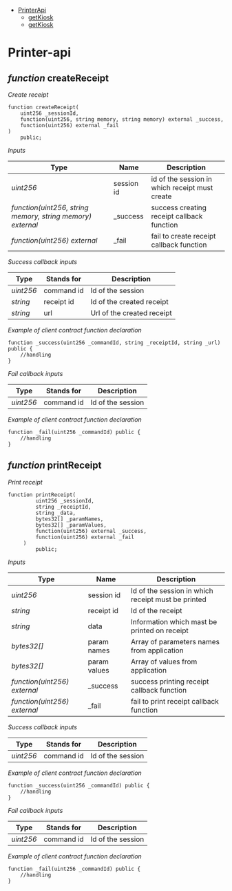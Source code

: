 * [PrinterApi](#printer-api)
  * [getKiosk](#*function*-createreceipt)
  * [getKiosk](#*function*-printreceipt)

# Printer-api

## *function* createReceipt

*Create receipt*

```solidity
function createReceipt(
    uint256 _sessionId,
    function(uint256, string memory, string memory) external _success,
    function(uint256) external _fail
)
    public;
```

*Inputs*

| Type | Name | Description |
|-|-|-|
| *uint256* | session id | id of the session in which receipt must create |
| *function(uint256, string memory, string memory) external* | _success | success creating receipt callback function |
| *function(uint256) external* | _fail | fail to create receipt callback function |

*Success callback inputs*

| Type | Stands for | Description |
|-|-|-|
| *uint256* | command id | Id of the session |
| *string* | receipt id | Id of the created receipt |
| *string* | url | Url of the created receipt  |

*Example of client contract function declaration*
```solidity
function _success(uint256 _commandId, string _receiptId, string _url) public {
    //handling
}
```

*Fail callback inputs*

| Type | Stands for | Description |
|-|-|-|
| *uint256* | command id | Id of the session |

*Example of client contract function declaration*
```solidity
function _fail(uint256 _commandId) public {
    //handling
}
```

## *function* printReceipt

*Print receipt*

```solidity
function printReceipt(
         uint256 _sessionId,
         string _receiptId,
         string _data,
         bytes32[] _paramNames,
         bytes32[] _paramValues,
         function(uint256) external _success,
         function(uint256) external _fail
     )
         public;
```

*Inputs*

| Type | Name | Description |
|-|-|-|
| *uint256* | session id | Id of the session in which receipt must be printed |
| *string* | receipt id | Id of the receipt |
| *string* | data | Information which mast be printed on receipt |
| *bytes32[]* | param names | Array of parameters names from application |
| *bytes32[]* | param values | Array of values from application |
| *function(uint256) external* | _success | success printing receipt callback function |
| *function(uint256) external* | _fail | fail to print receipt callback function |

*Success callback inputs*

| Type | Stands for | Description |
|-|-|-|
| *uint256* | command id | Id of the session |

*Example of client contract function declaration*
```solidity
function _success(uint256 _commandId) public {
    //handling
}
```

*Fail callback inputs*

| Type | Stands for | Description |
|-|-|-|
| *uint256* | command id | Id of the session |

*Example of client contract function declaration*
```solidity
function _fail(uint256 _commandId) public {
    //handling
}
```